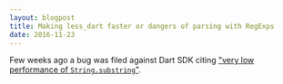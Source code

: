 ```yaml
---
layout: blogpost
title: Making less_dart faster or dangers of parsing with RegExps
date: 2016-11-23
---
```


Few weeks ago a bug was filed against Dart SDK citing ["very low performance of `String.substring`"](https://github.com/dart-lang/sdk/issues/27810).